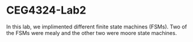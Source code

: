 # CEG4324-Lab2
In this lab, we implimented different finite state machines (FSMs). Two of the FSMs were mealy and the other two were moore state machines.
